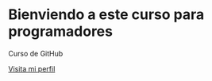 # Bienviendo a este curso para programadores

Curso de GitHub

[Visita mi perfil](www.linkedin.com/in/luis-a-ramírez-piña-b849a0255/)
